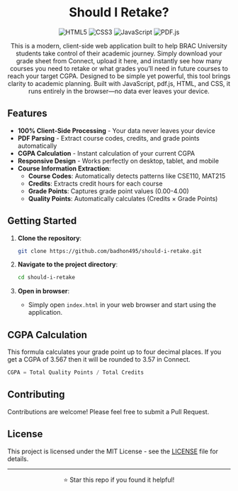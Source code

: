 <div align="center">

# Should I Retake?

![HTML5](https://img.shields.io/badge/HTML5-E34F26?style=flat-square&logo=html5&logoColor=white)
![CSS3](https://img.shields.io/badge/CSS3-1572B6?style=flat-square&logo=css3&logoColor=white)
![JavaScript](https://img.shields.io/badge/JavaScript-F7DF1E?style=flat-square&logo=javascript&logoColor=black)
![PDF.js](https://img.shields.io/badge/PDF.js-00539F?style=flat-square&logo=pdf&logoColor=white)

This is a modern, client-side web application built to help BRAC University students take control of their academic journey. Simply download your grade sheet from Connect, upload it here, and instantly see how many courses you need to retake or what grades you’ll need in future courses to reach your target CGPA. Designed to be simple yet powerful, this tool brings clarity to academic planning. Built with JavaScript, pdf.js, HTML, and CSS, it runs entirely in the browser—no data ever leaves your device.
</div>


## Features

- **100% Client-Side Processing** - Your data never leaves your device
- **PDF Parsing** - Extract course codes, credits, and grade points automatically
- **CGPA Calculation** - Instant calculation of your current CGPA
- **Responsive Design** - Works perfectly on desktop, tablet, and mobile
- **Course Information Extraction**:
  - **Course Codes**: Automatically detects patterns like CSE110, MAT215
  - **Credits**: Extracts credit hours for each course
  - **Grade Points**: Captures grade point values (0.00-4.00)
  - **Quality Points**: Automatically calculates (Credits × Grade Points)


## Getting Started

1. **Clone the repository**:
   ```bash
   git clone https://github.com/badhon495/should-i-retake.git
   ```

2. **Navigate to the project directory**:
   ```bash
   cd should-i-retake
   ```

3. **Open in browser**:
   - Simply open `index.html` in your web browser and start using the application.


## CGPA Calculation
This formula calculates your grade point up to four decimal places. If you get a CGPA of 3.567 then it will be rounded to 3.57 in Connect.

```javascript
CGPA = Total Quality Points / Total Credits
```


## Contributing

Contributions are welcome! Please feel free to submit a Pull Request.

## License

This project is licensed under the MIT License - see the [LICENSE](LICENSE) file for details.

---

<div align="center">
  <p>⭐ Star this repo if you found it helpful!</p>
</div>
